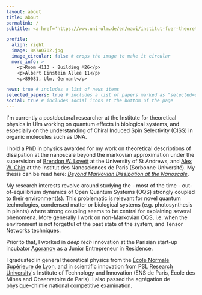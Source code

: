 ```yaml
---
layout: about
title: about
permalink: /
subtitle: <a href='https://www.uni-ulm.de/en/nawi/institut-fuer-theoretische-physik-start-page/'>Institut für Theoretische Physik, Universität Ulm</a>.

profile:
  align: right
  image: 8K7A0702.jpg
  image_circular: false # crops the image to make it circular
  more_info: >
    <p>Room 4113 - Building M26</p>
    <p>Albert Einstein Allee 11</p>
    <p>89081, Ulm, Germant</p>

news: true # includes a list of news items
selected_papers: true # includes a list of papers marked as "selected={true}"
social: true # includes social icons at the bottom of the page
---
```


I'm currently a postdoctoral researcher at the Institute for theoretical physics in Ulm working on quantum effects in biological systems, and especially on the understanding of Chiral Induced Spin Selectivity (CISS) in organic molecules such as DNA.

I hold a PhD in physics awarded for my work on theoretical descriptions of dissipation at the nanoscale beyond the markovian approximation under the supervision of [Brendon W. Lovett](https://www.st-andrews.ac.uk/~bwl4/Research_Page/Welcome.html) at the University of St Andrews, and [Alex W. Chin](https://w3.insp.upmc.fr/recherche-2/equipes-de-recherche/photonique-et-coherence-de-spin/photonique-et-coherence-de-spin-theorie-des-systemes-quantiques-ouverts-et-des-materiaux-nano-fonctionnels/) at the Institut des Nanosciences de Paris (Sorbonne Université). My thesis can be read here: [*Beyond Markovian Dissipation at the Nanoscale*](https://theses.hal.science/tel-04135149).

My research interests revolve around studying the - most of the time - out-of-equilibrium dynamics of Open Quantum Systems (OQS) strongly coupled to their environment(s). This problematic is relevant for novel quantum technologies, condensed matter or biological systems (e.g. photosynthesis in plants) where strong coupling seems to be central for explaining several phenomena. More generally I work on non-Markovian OQS, i.e. when the environment is not forgetful of the past state of the system, and Tensor Networks techniques.

Prior to that, I worked in <em>deep tech</em> innovation at the Parisian start-up incubator [Agoranov](https://www.agoranov.com/) as a Junior Entrepreneur in Residence.

I graduated in general theoretical physics from the [École Normale Supérieure de Lyon](http://www.ens-lyon.fr/MasterSDM/), and in scientific innovation from [PSL Research University](https://psl.eu/)'s Institute of Technology
and Innovation (ENS de Paris, École des Mines and Observatoire de Paris). I also passed the agrégation de physique-chimie national competitive examination.
